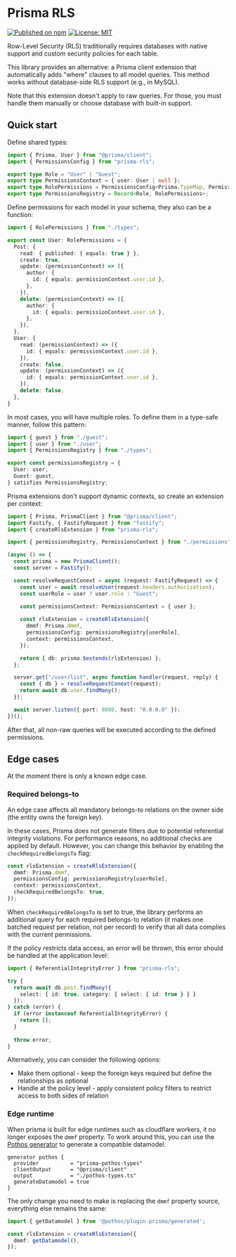 # Prisma RLS

[![Published on npm](https://img.shields.io/npm/v/prisma-rls?color=brightgreen)](https://www.npmjs.com/package/prisma-rls) [![License: MIT](https://img.shields.io/badge/License-MIT-blue.svg)](https://opensource.org/licenses/MIT)

Row-Level Security (RLS) traditionally requires databases with native support and custom security policies for each table.

This library provides an alternative: a Prisma client extension that automatically adds "where" clauses to all model queries. This method works without database-side RLS support (e.g., in MySQL).

Note that this extension doesn't apply to raw queries. For those, you must handle them manually or choose database with built-in support.

## Quick start

Define shared types:

```typescript
import { Prisma, User } from "@prisma/client";
import { PermissionsConfig } from "prisma-rls";

export type Role = "User" | "Guest";
export type PermissionsContext = { user: User | null };
export type RolePermissions = PermissionsConfig<Prisma.TypeMap, PermissionsContext>;
export type PermissionsRegistry = Record<Role, RolePermissions>;
```

Define permissions for each model in your schema, they also can be a function:

```typescript
import { RolePermissions } from "./types";

export const User: RolePermissions = {
  Post: {
    read: { published: { equals: true } },
    create: true,
    update: (permissionContext) => ({
      author: {
        id: { equals: permissionContext.user.id },
      },
    }),
    delete: (permissionContext) => ({
      author: {
        id: { equals: permissionContext.user.id },
      },
    }),
  },
  User: {
    read: (permissionContext) => ({
      id: { equals: permissionContext.user.id },
    }),
    create: false,
    update: (permissionContext) => ({
      id: { equals: permissionContext.user.id },
    }),
    delete: false,
  },
}
```

In most cases, you will have multiple roles. To define them in a type-safe manner, follow this pattern:

```typescript
import { guest } from "./guest";
import { user } from "./user";
import { PermissionsRegistry } from "./types";

export const permissionsRegistry = {
  User: user,
  Guest: guest,
} satisfies PermissionsRegistry;
```

Prisma extensions don't support dynamic contexts, so create an extension per context:

```typescript
import { Prisma, PrismaClient } from "@prisma/client";
import Fastify, { FastifyRequest } from "fastify";
import { createRlsExtension } from "prisma-rls";

import { permissionsRegistry, PermissionsContext } from "./permissions";

(async () => {
  const prisma = new PrismaClient();
  const server = Fastify();

  const resolveRequestConext = async (request: FastifyRequest) => {
    const user = await resolveUser(request.headers.authorization);
    const userRole = user ? user.role : "Guest";
    
    const permissionsContext: PermissionsContext = { user };

    const rlsExtension = createRlsExtension({
      dmmf: Prisma.dmmf,
      permissionsConfig: permissionsRegistry[userRole],
      context: permissionsContext,
    });

    return { db: prisma.$extends(rlsExtension) };
  };

  server.get("/user/list", async function handler(request, reply) {
    const { db } = resolveRequestConext(request);
    return await db.user.findMany();
  });

  await server.listen({ port: 8080, host: "0.0.0.0" });
})();
```

After that, all non-raw queries will be executed according to the defined permissions.

## Edge cases

At the moment there is only a known edge case.

### Required belongs-to

An edge case affects all mandatory belongs-to relations on the owner side (the entity owns the foreign key). 

In these cases, Prisma does not generate filters due to potential referential integrity violations. For performance reasons, no additional checks are applied by default. However, you can change this behavior by enabling the `checkRequiredBelongsTo` flag:

```typescript
const rlsExtension = createRlsExtension({
  dmmf: Prisma.dmmf,
  permissionsConfig: permissionsRegistry[userRole],
  context: permissionsContext,
  checkRequiredBelongsTo: true,
});
```

When `checkRequiredBelongsTo` is set to true, the library performs an additional query for each required belongs-to relation (it makes one batched request per relation, not per record) to verify that all data complies with the current permissions.

If the policy restricts data access, an error will be thrown, this error should be handled at the application level:

```typescript
import { ReferentialIntegrityError } from "prisma-rls";

try {
  return await db.post.findMany({ 
    select: { id: true, category: { select: { id: true } } }
  });
} catch (error) {
  if (error instanceof ReferentialIntegrityError) {
    return [];
  }
  
  throw error;
}
```

Alternatively, you can consider the following options:

- Make them optional - keep the foreign keys required but define the relationships as optional
- Handle at the policy level - apply consistent policy filters to restrict access to both sides of relation

### Edge runtime

When prisma is built for edge runtimes such as cloudflare workers, it no longer exposes the `dmmf` property. To work around this, you can use the [Pothos generator](https://pothos-graphql.dev/docs/plugins/prisma/setup#edge-run-times) to generate a compatible datamodel.

```prisma
generator pothos {
  provider          = "prisma-pothos-types"
  clientOutput      = "@prisma/client"
  output            = "./pothos-types.ts"
  generateDatamodel = true
}
```

The only change you need to make is replacing the `dmmf` property source, everything else remains the same:

```typescript
import { getDatamodel } from '@pothos/plugin-prisma/generated';

const rlsExtension = createRlsExtension({
  dmmf: getDatamodel(),
});
```
